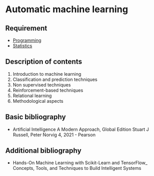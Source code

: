 # Automatic machine learning

## Requirement

- [Programming](../block1/programming.md)
- [Statistics](../block4/statistics.md)

## Description of contents

1. Introduction to machine learning
2. Classification and prediction techniques
3. Non supervised techniques
4. Reinforcement-based techniques
5. Relational learning
6. Methodological aspects

## Basic bibliography

- Artificial Intelligence A Modern Approach, Global Edition  Stuart J Russell, Peter Norvig 4, 2021 - Pearson

## Additional bibliography

- Hands-On Machine Learning with Scikit-Learn and TensorFlow_ Concepts, Tools, and Techniques to Build Intelligent Systems
